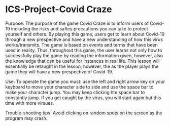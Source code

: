 # ICS-Project-Covid Craze

Purpose: The purpose of the game Covid Craze is to inform users of Covid-19 including the risks and saftey precautions you can take to protect yourself and others. By playing this game, users get to learn about Covid-19 through a new prespective and have a new understanding of how this virus works/transmits. The game is based on events and terms that have been used in reality. Thus, throughout this game, the user learns not only how to successfully play the game by reading the information given, however, also the knowledge that can be useful for instances in real life. This lesson will essentially be retaught in the lesson, however, the as the player plays the game they will have a new prespective of Covid-19.
 

Use: To operate the game you must: use the left and right arrow key on your keyboard to move your character side to side and use the space bar to make your character jump. You may keep clicking hte space bar to constantly jump. If you get caught by the virus, you will start again but this time with more virsues. 


Trouble-shooting tips: Avoid clicking on random spots on the screen as the program may crash.
